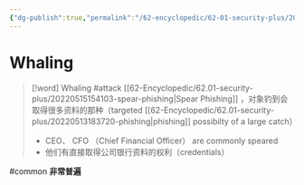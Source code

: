 ```yaml
---
{"dg-publish":true,"permalink":"/62-encyclopedic/62-01-security-plus/20220515154359-whaling/","dgHomeLink":true,"dgPassFrontmatter":false}
---
```



# Whaling

> [!word] Whaling #attack
> [[62-Encyclopedic/62.01-security-plus/20220515154103-spear-phishing|Spear Phishing]] ，对象钓到会取得很多资料的那种（targeted [[62-Encyclopedic/62.01-security-plus/20220513183720-phishing|phishing]] possibilty of a large catch）
>
> - CEO、 CFO （Chief Financial Officer） are commonly speared
> - 他们有直接取得公司银行资料的权利（credentials）
<!--ID: 1653993498093-->

#common
**非常普遍**
